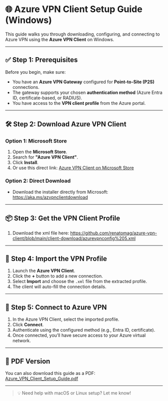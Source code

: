 # 🌐 Azure VPN Client Setup Guide (Windows)

This guide walks you through downloading, configuring, and connecting to Azure VPN using the **Azure VPN Client** on Windows.

---

## ✅ Step 1: Prerequisites

Before you begin, make sure:

- You have an **Azure VPN Gateway** configured for **Point-to-Site (P2S)** connections.
- The gateway supports your chosen **authentication method** (Azure Entra ID, certificate-based, or RADIUS).
- You have access to the **VPN client profile** from the Azure portal.

---

## 🛠️ Step 2: Download Azure VPN Client

### Option 1: Microsoft Store

1. Open the **Microsoft Store**.
2. Search for **"Azure VPN Client"**.
3. Click **Install**.
4. Or use this direct link: [Azure VPN Client on Microsoft Store](https://apps.microsoft.com/detail/9np355qt2sqb?hl=en-us&gl=US)

### Option 2: Direct Download

- Download the installer directly from Microsoft: https://aka.ms/azvpnclientdownload

---

## 📦 Step 3: Get the VPN Client Profile

1. Download the xml file here: https://github.com/renatomag/azure-vpn-client/blob/main/client-download/azurevpnconfig%205.xml

---

## 🧩 Step 4: Import the VPN Profile

1. Launch the **Azure VPN Client**.
2. Click the **+** button to add a new connection.
3. Select **Import** and choose the `.xml` file from the extracted profile.
4. The client will auto-fill the connection details.

---

## 🔐 Step 5: Connect to Azure VPN

1. In the Azure VPN Client, select the imported profile.
2. Click **Connect**.
3. Authenticate using the configured method (e.g., Entra ID, certificate).
4. Once connected, you’ll have secure access to your Azure virtual network.

---

## 📄 PDF Version

You can also download this guide as a PDF: [Azure_VPN_Client_Setup_Guide.pdf](https://us-api.asm.skype.com/v1/objects/0-wus-d3-f033000fe6f13961fc00db534c857646/content/original/Azure_VPN_Client_Setup_Guide.pdf)

---

> 💡 Need help with macOS or Linux setup? Let me know!

